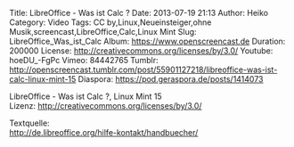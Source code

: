 Title: LibreOffice - Was ist Calc ?
Date: 2013-07-19 21:13
Author: Heiko
Category: Video
Tags: CC by,Linux,Neueinsteiger,ohne Musik,screencast,LibreOffice,Calc,Linux Mint
Slug: LibreOffice_Was_ist_Calc
Album: https://www.openscreencast.de
Duration: 200000
License: http://creativecommons.org/licenses/by/3.0/
Youtube: hoeDU_-FgPc
Vimeo: 84442765
Tumblr: http://openscreencast.tumblr.com/post/55901127218/libreoffice-was-ist-calc-linux-mint-15
Diaspora: https://pod.geraspora.de/posts/1414073

LibreOffice - Was ist Calc ?, Linux Mint 15  
Lizenz: <http://creativecommons.org/licenses/by/3.0/>  
  
Textquelle:  
<http://de.libreoffice.org/hilfe-kontakt/handbuecher/>

